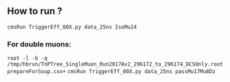 ## How to run ? 
`cmsRun TriggerEff_80X.py data_25ns IsoMu24`

### For double muons:
`root -l -b -q /tmp/hbrun/TnPTree_SingleMuon_Run2017Av2_296172_to_296174_DCSOnly.root prepareForSoup.cxx+`
`cmsRun TriggerEff_80X.py data_25ns passMu17Mu8Dz`
